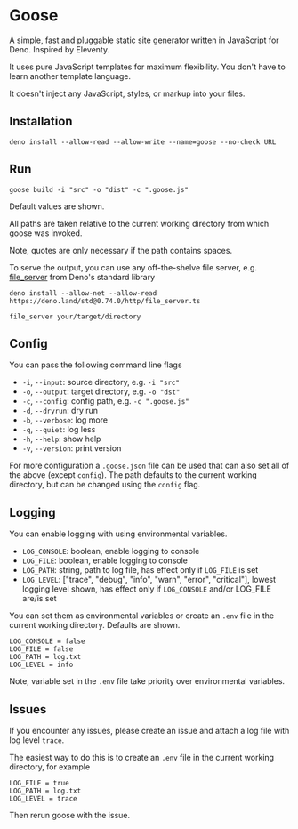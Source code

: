 # Goose

A simple, fast and pluggable static site generator written in JavaScript for Deno. Inspired by Eleventy.

It uses pure JavaScript templates for maximum flexibility. You don't have to learn another template language.

It doesn't inject any JavaScript, styles, or markup into your files.



## Installation

```console
deno install --allow-read --allow-write --name=goose --no-check URL
```



## Run

```console
goose build -i "src" -o "dist" -c ".goose.js"
```

Default values are shown.

All paths are taken relative to the current working directory from which goose was invoked.

Note, quotes are only necessary if the path contains spaces.

To serve the output, you can use any off-the-shelve file server, e.g. [file_server](https://deno.land/std/http/file_server.ts) from Deno's standard library

```console
deno install --allow-net --allow-read https://deno.land/std@0.74.0/http/file_server.ts

file_server your/target/directory
```



## Config

You can pass the following command line flags

- `-i`, `--input`: source directory, e.g. `-i "src"`
- `-o`, `--output`: target directory, e.g. `-o "dst"`
- `-c`, `--config`: config path, e.g. `-c ".goose.js"`
- `-d`, `--dryrun`: dry run
- `-b`, `--verbose`: log more
- `-q`, `--quiet`: log less
- `-h`, `--help`: show help
- `-v`, `--version`: print version

For more configuration a `.goose.json` file can be used that can also set all of the above (except `config`). The path defaults to the current working directory, but can be changed using the `config` flag.



## Logging

You can enable logging with using environmental variables.

- `LOG_CONSOLE`: boolean, enable logging to console
- `LOG_FILE`: boolean, enable logging to console
- `LOG_PATH`: string, path to log file, has effect only if `LOG_FILE` is set
- `LOG_LEVEL`: ["trace", "debug", "info", "warn", "error", "critical"], lowest logging level shown, has effect only if `LOG_CONSOLE` and/or LOG_FILE are/is set

You can set them as environmental variables or create an `.env` file in the current working directory. Defaults are shown.

```text
LOG_CONSOLE = false
LOG_FILE = false
LOG_PATH = log.txt
LOG_LEVEL = info
```

Note, variable set in the `.env` file take priority over environmental variables.



## Issues

If you encounter any issues, please create an issue and attach a log file with log level `trace`.

The easiest way to do this is to create an `.env` file in the current working directory, for example

```text
LOG_FILE = true
LOG_PATH = log.txt
LOG_LEVEL = trace
```

Then rerun goose with the issue.